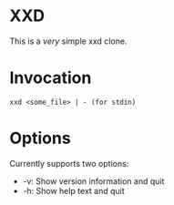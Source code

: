 # XXD
This is a _very_ simple xxd clone.

# Invocation
```shell
xxd <some_file> | - (for stdin)
```

# Options
Currently supports two options:
 - -v: Show version information and quit
 - -h: Show help text and quit
